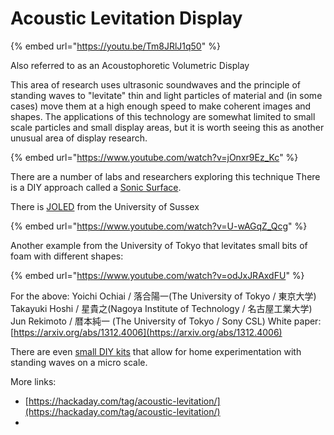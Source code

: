 # Acoustic Levitation Display

{% embed url="https://youtu.be/Tm8JRlJ1q50" %}

Also referred to as an Acoustophoretic Volumetric Display

This area of research uses ultrasonic soundwaves and the principle of standing waves to "levitate" thin and light particles of material and (in some cases) move them at a high enough speed to make coherent images and shapes. The applications of this technology are somewhat limited to small scale particles and small display areas, but it is worth seeing this as another unusual area of display research.

{% embed url="https://www.youtube.com/watch?v=jOnxr9Ez_Kc" %}

There are a number of labs and researchers exploring this technique There is a DIY approach called a [Sonic Surface](https://www.instructables.com/SonicSurface-Phased-array-for-Levitation-Mid-air-T/).

There is [JOLED](https://archive.sussex.ac.uk/news/press-releases/id/37420?id=37420) from the University of Sussex

{% embed url="https://www.youtube.com/watch?v=U-wAGqZ_Qcg" %}

Another example from the University of Tokyo that levitates small bits of foam with different shapes:

{% embed url="https://www.youtube.com/watch?v=odJxJRAxdFU" %}

For the above: Yoichi Ochiai / 落合陽一(The University of Tokyo / 東京大学) Takayuki Hoshi / 星貴之(Nagoya Institute of Technology / 名古屋工業大学) Jun Rekimoto / 暦本純一 (The University of Tokyo / Sony CSL) White paper: [https://arxiv.org/abs/1312.4006](https://arxiv.org/abs/1312.4006)

There are even [small DIY kits](https://www.stirlingkit.com/products/diy-acoustic-levitation-electronics-for-standing-waves-demonstration?currency=USD\&gclid=CjwKCAjw682TBhATEiwA9crl33uDnJuErEXVqS\_eOP7yGVmsIHgD1XfDmg-I9YCFdaWJiVnv8EqThBoCn1sQAvD\_BwE) that allow for home experimentation with standing waves on a micro scale.



More links:

* [https://hackaday.com/tag/acoustic-levitation/](https://hackaday.com/tag/acoustic-levitation/)
*
